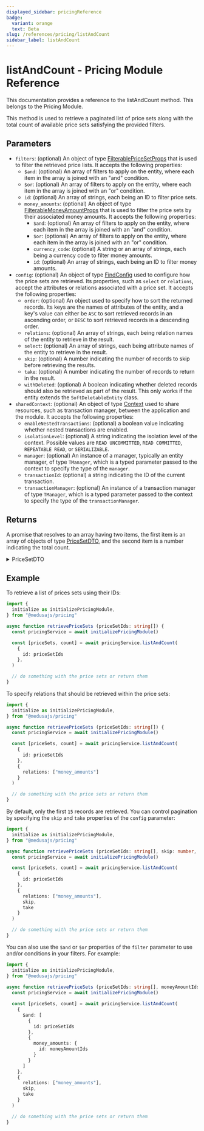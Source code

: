 ```yaml
---
displayed_sidebar: pricingReference
badge:
  variant: orange
  text: Beta
slug: /references/pricing/listAndCount
sidebar_label: listAndCount
---
```


# listAndCount - Pricing Module Reference

This documentation provides a reference to the listAndCount method. This belongs to the Pricing Module.

This method is used to retrieve a paginated list of price sets along with the total count of available price sets satisfying the provided filters.

## Parameters

- `filters`: (optional) An object of type [FilterablePriceSetProps](../../interfaces/FilterablePriceSetProps.md) that is used to filter the retrieved price lists. It accepts the following properties:
	- `$and`: (optional) An array of filters to apply on the entity, where each item in the array is joined with an "and" condition.
	- `$or`: (optional) An array of filters to apply on the entity, where each item in the array is joined with an "or" condition.
	- `id`: (optional) An array of strings, each being an ID to filter price sets.
	- `money_amounts`: (optional) An object of type [FilterableMoneyAmountProps](../../interfaces/FilterableMoneyAmountProps.md) that is used to filter the price sets by their associated money amounts. It accepts the following properties:
		- `$and`: (optional) An array of filters to apply on the entity, where each item in the array is joined with an "and" condition.
		- `$or`: (optional) An array of filters to apply on the entity, where each item in the array is joined with an "or" condition.
		- `currency_code`: (optional) A string or an array of strings, each being a currency code to filter money amounts.
		- `id`: (optional) An array of strings, each being an ID to filter money amounts.
- `config`: (optional) An object of type [FindConfig](../../interfaces/FindConfig.md) used to configure how the price sets are retrieved. Its properties, such as `select` or `relations`, accept the attributes or relations associated with a price set. It accepts the following properties:
	- `order`: (optional) An object used to specify how to sort the returned records. Its keys are the names of attributes of the entity, and a key's value can either be `ASC` to sort retrieved records in an ascending order, or `DESC` to sort retrieved records in a descending order.
	- `relations`: (optional) An array of strings, each being relation names of the entity to retrieve in the result.
	- `select`: (optional) An array of strings, each being attribute names of the entity to retrieve in the result.
	- `skip`: (optional) A number indicating the number of records to skip before retrieving the results.
	- `take`: (optional) A number indicating the number of records to return in the result.
	- `withDeleted`: (optional) A boolean indicating whether deleted records should also be retrieved as part of the result. This only works if the entity extends the `SoftDeletableEntity` class.
- `sharedContext`: (optional) An object of type [Context](../../interfaces/Context.md) used to share resources, such as transaction manager, between the application and the module. It accepts the following properties:
	- `enableNestedTransactions`: (optional) a boolean value indicating whether nested transactions are enabled.
	- `isolationLevel`: (optional) A string indicating the isolation level of the context. Possible values are `READ UNCOMMITTED`, `READ COMMITTED`, `REPEATABLE READ`, or `SERIALIZABLE`.
	- `manager`: (optional) An instance of a manager, typically an entity manager, of type `TManager`, which is a typed parameter passed to the context to specify the type of the `manager`.
	- `transactionId`: (optional) a string indicating the ID of the current transaction.
	- `transactionManager`: (optional) An instance of a transaction manager of type `TManager`, which is a typed parameter passed to the context to specify the type of the `transactionManager`.

## Returns

A promise that resolves to an array having two items, the first item is an array of objects of type [PriceSetDTO](../../interfaces/PriceSetDTO.md), 
and the second item is a number indicating the total count.

<details>
<summary>
PriceSetDTO
</summary>

- `id`: A string indicating the ID of the price set.
- `money_amounts`: (optional) An array of objects of type [MoneyAmountDTO](../../interfaces/MoneyAmountDTO.md), which holds the prices that belong to this price set. Its items accept the following properties:
	- `amount`: (optional) A number indicating the amount of this price.
	- `currency`: (optional) An object of type [CurrencyDTO](../../interfaces/CurrencyDTO.md) that holds the details of the price's currency. Since this is a relation, it will only be retrieved if it's passed to the `relations` array of the find-configuration options. It accepts the following properties:
		- `code`: a string indicating the code of the currency.
		- `name`: (optional) a string indicating the name of the currency.
		- `symbol`: (optional) a string indicating the symbol of the currency.
		- `symbol_native`: (optional) a string indicating the symbol of the currecy in its native form. This is typically the symbol used when displaying a price.
	- `currency_code`: (optional) A string that indicates the currency code of this price.
	- `id`: A string that indicates the ID of the money amount. A money amount represents a price.
	- `max_quantity`: (optional) A number that indicates the maximum quantity required to be purchased for this price to be applied.
	- `min_quantity`: (optional) A number that indicates the minimum quantity required to be purchased for this price to be applied.
- `rule_types`: (optional) An array of objects of type [RuleTypeDTO](../../interfaces/RuleTypeDTO.md), which holds the rule types applied on this price set. Its items accept the following properties:
	- `default_priority`: A number indicating the priority of the rule type. This is useful when calculating the price of a price set, and multiple rules satisfy the provided context. The higher the value, the higher the priority of the rule type.
	- `id`: A string indicating the ID of the rule type.
	- `name`: A string indicating the display name of the rule type.
	- `rule_attribute`: A string indicating a unique name used to later identify the rule_attribute. For example, it can be used in the `context` parameter of the `calculatePrices` method to specify a rule for calculating the price.

</details>

## Example

To retrieve a list of prices sets using their IDs:

```ts
import { 
  initialize as initializePricingModule,
} from "@medusajs/pricing"

async function retrievePriceSets (priceSetIds: string[]) {
  const pricingService = await initializePricingModule()

  const [priceSets, count] = await pricingService.listAndCount(
    {
      id: priceSetIds
    },
  )

  // do something with the price sets or return them
}
```

To specify relations that should be retrieved within the price sets:

```ts
import { 
  initialize as initializePricingModule,
} from "@medusajs/pricing"

async function retrievePriceSets (priceSetIds: string[]) {
  const pricingService = await initializePricingModule()

  const [priceSets, count] = await pricingService.listAndCount(
    {
      id: priceSetIds
    },
    {
      relations: ["money_amounts"]
    }
  )

  // do something with the price sets or return them
}
```

By default, only the first `15` records are retrieved. You can control pagination by specifying the `skip` and `take` properties of the `config` parameter:

```ts
import { 
  initialize as initializePricingModule,
} from "@medusajs/pricing"

async function retrievePriceSets (priceSetIds: string[], skip: number, take: number) {
  const pricingService = await initializePricingModule()

  const [priceSets, count] = await pricingService.listAndCount(
    {
      id: priceSetIds
    },
    {
      relations: ["money_amounts"],
      skip,
      take
    }
  )

  // do something with the price sets or return them
}
```

You can also use the `$and` or `$or` properties of the `filter` parameter to use and/or conditions in your filters. For example:

```ts
import { 
  initialize as initializePricingModule,
} from "@medusajs/pricing"
  
async function retrievePriceSets (priceSetIds: string[], moneyAmountIds: string[], skip: number, take: number) {
  const pricingService = await initializePricingModule()

  const [priceSets, count] = await pricingService.listAndCount(
    {
      $and: [
        {
          id: priceSetIds
        },
        {
          money_amounts: {
            id: moneyAmountIds
          }
        }
      ]
    },
    {
      relations: ["money_amounts"],
      skip,
      take
    }
  )

  // do something with the price sets or return them
}
```

